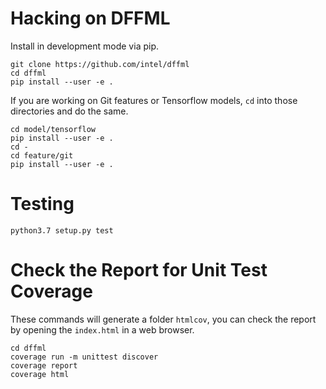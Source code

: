 # Hacking on DFFML

Install in development mode via pip.

```console
git clone https://github.com/intel/dffml
cd dffml
pip install --user -e .
```

If you are working on Git features or Tensorflow models, `cd` into those
directories and do the same.

```console
cd model/tensorflow
pip install --user -e .
cd -
cd feature/git
pip install --user -e .
```

# Testing

```console
python3.7 setup.py test
```

# Check the Report for Unit Test Coverage

These commands will generate a folder ```htmlcov```, you can check the report by opening the ```index.html``` in a web browser.

```console
cd dffml
coverage run -m unittest discover
coverage report
coverage html
```


 
